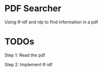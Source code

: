 # PDF Searcher

Using tf-idf and nlp to find information in a pdf

# TODOs

Step 1: Read the pdf


Step 2: Implement tf-idf





